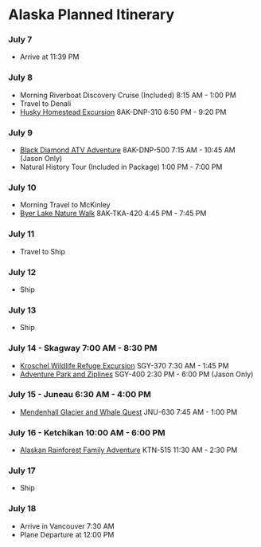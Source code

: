 # Alaska Planned Itinerary

### **July 7**
- Arrive at 11:39 PM  

### **July 8**
- Morning Riverboat Discovery Cruise (Included) 8:15 AM - 1:00 PM  
- Travel to Denali
- [Husky Homestead Excursion](https://book.princess.com/excursions/ldxDetails.page?tourCode=8AK-DNP-310&portid=DNP&portdate=07082018) 8AK-DNP-310 6:50 PM - 9:20 PM

### **July 9**
- [Black Diamond ATV Adventure](https://book.princess.com/excursions/ldxDetails.page?tourCode=8AK-DNP-500&portid=DNP&portdate=07092018) 8AK-DNP-500 7:15 AM - 10:45 AM (Jason Only)  
- Natural History Tour (Included in Package) 1:00 PM - 7:00 PM

### **July 10**
- Morning Travel to McKinley
- [Byer Lake Nature Walk](https://book.princess.com/excursions/ldxDetails.page?tourCode=8AK-TKA-420&portid=TKA&portdate=07102018) 8AK-TKA-420 4:45 PM - 7:45 PM   

### **July 11**
- Travel to Ship

### **July 12**
- Ship

### **July 13**
- Ship

### **July 14 - Skagway 7:00 AM - 8:30 PM**
- [Kroschel Wildlife Refuge Excursion](https://book.princess.com/excursions/exDetails.page?tourCode=SGY-370&portid=SGY&portdate=07142018) SGY-370 7:30 AM - 1:45 PM  
- [Adventure Park and Ziplines](https://book.princess.com/excursions/exDetails.page?tourCode=SGY-400&portid=SGY&portdate=07142018) SGY-400 2:30 PM - 6:00 PM (Jason Only)

### **July 15 - Juneau 6:30 AM - 4:00 PM**
- [Mendenhall Glacier and Whale Quest](https://book.princess.com/excursions/exDetails.page?tourCode=JNU-630&portid=JNU&portdate=07152018)  JNU-630 7:45 AM - 1:00 PM

### **July 16 - Ketchikan 10:00 AM - 6:00 PM**
- [Alaskan Rainforest Family Adventure](https://book.princess.com/excursions/exDetails.page?tourCode=KTN-515&portid=KTN&portdate=07162018) KTN-515 11:30 AM - 2:30 PM

### **July 17**
- Ship

### **July 18**
- Arrive in Vancouver 7:30 AM  
- Plane Departure at 12:00 PM  

